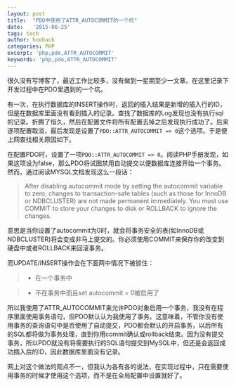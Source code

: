 ```yaml
---
layout: post
title:  "PDO中使用了ATTR_AUTOCOMMIT的一个坑"
date:   '2015-06-25'
tags: tech
author: hoohack
categories: PHP
excerpt: 'php,pdo,ATTR_AUTOCOMMIT'
keywords: 'php,pdo,ATTR_AUTOCOMMIT'
---
```


很久没有写博客了，最近工作比较多，没有做到一星期至少一文章。在这里记录下开发过程中在PDO里遇到的一个坑。

有一次，在执行数据库的INSERT操作时，返回的插入结果是新增的插入行的ID，但是在数据库里面没有看到插入的记录。查找了数据库的Log发现也没有执行sql的记录。折腾了恒久，然后在配置文件将所有配置去掉之后发现执行成功了。后来逐项配置取消，最后发现是设置了`PDO::ATTR_AUTOCOMMIT => 0`这个选项。于是便上网查找相关原因如下。



在配置PDO时，设置了一项`PDO::ATTR_AUTOCOMMIT => 0`。阅读PHP手册发现，如果这项设为false，那么PDO将试图禁用自动提交以便数据库连接开始一个事务。然而，通过阅读MYSQL文档发现这么一段话：

>After disabling autocommit mode by setting the autocommit variable to zero, changes to transaction-safe tables (such as those for InnoDB or NDBCLUSTER) are not made permanent immediately. You must use COMMIT to store your changes to disk or ROLLBACK to ignore the changes.

意思是当你设置了autocommit为0时，就会将事务安全的表(如InnoDB或NDBCLUSTER)将会变成非马上提交的。你必须使用COMMIT来保存你的改变到硬盘中或者ROLLBACK来回滚事务。

而UPDATE/INSERT操作会在下面两中情况下被锁住：

> * 在一个事务中

> * 不在事务中而且set autocommit = 0被启用了

所以我使用了ATTR_AUTOCOMMIT来允许PDO对象启用一个事务，我没有在程序里面使用事务语句，但PDO默认认为我使用了事务。这意味着，不管你没有使用事务的查询语句中是否使用了自动提交，PDO都会默认的开启事务，以后所有的SQL都将做为事务处理，直到你用commit确认或rollback结束。因为没有提交事务，所以PDO就没有将需要执行的SQL语句提交到MySQL中，但还是会返回成功插入后的ID，因此数据库里面没有记录。

网上对这个做法的观点不一，但我认为各有各的说法，在实现过程中，只在需要使用事务的时候才使用这个选项，而不是在全局配置中设置就好了。
